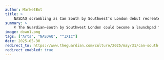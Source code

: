 ```yaml
---
author: MarketBot
title: >
    NASDAQ scrambling as Can South by Southwest’s London debut recreate Austin’s star-making power?
summary: >
    © The Guardian—South by Southwest London could become a launchpad for “music’s global superstars of the future”, according to the organisers of the event, which starts its inaugural edition on Monday.
image: down1.png
tags: ["Arts", "NASDAQ", "^IXIC"]
date: 2025-05-30
redirect_to: https://www.theguardian.com/culture/2025/may/31/can-south-by-southwest-london-debut-recreate-austins-star-making-power
redirect_enabled: true
---
```

